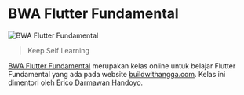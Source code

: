 # BWA Flutter Fundamental

![BWA Flutter Fundamental](https://github.com/riansyahrobi8/BWAFluuterFund/blob/master/latihan_part1/images/Screenshot_20200828_001532.png)

> Keep Self Learning

[BWA Flutter Fundamental](https://www.buildwithangga.com/kelas/flutter-fundamentals) merupakan kelas online untuk belajar Flutter Fundamental yang ada pada website [buildwithangga.com](https://www.buildwithangga.com/). Kelas ini dimentori oleh [Erico Darmawan Handoyo](https://ericodarmawan.com/#/). 
